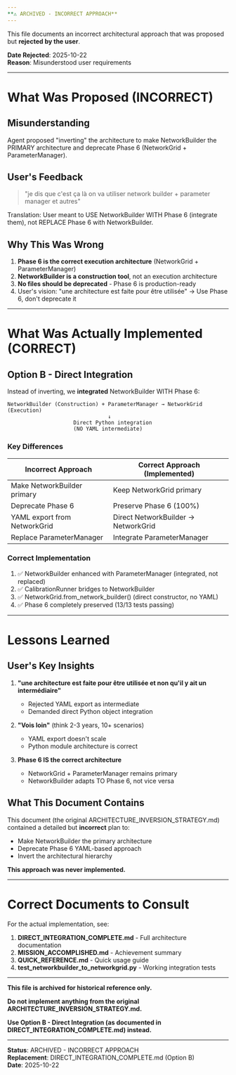 ```yaml
---
**⚠️ ARCHIVED - INCORRECT APPROACH**
---
```


This file documents an incorrect architectural approach that was proposed but **rejected by the user**.

**Date Rejected**: 2025-10-22  
**Reason**: Misunderstood user requirements  

---

# What Was Proposed (INCORRECT)

## Misunderstanding
Agent proposed "inverting" the architecture to make NetworkBuilder the PRIMARY architecture and deprecate Phase 6 (NetworkGrid + ParameterManager).

## User's Feedback
> "je dis que c'est ça là on va utiliser network builder + parameter manager et autres"

Translation: User meant to USE NetworkBuilder WITH Phase 6 (integrate them), not REPLACE Phase 6 with NetworkBuilder.

## Why This Was Wrong
1. **Phase 6 is the correct execution architecture** (NetworkGrid + ParameterManager)
2. **NetworkBuilder is a construction tool**, not an execution architecture
3. **No files should be deprecated** - Phase 6 is production-ready
4. User's vision: "une architecture est faite pour être utilisée" → Use Phase 6, don't deprecate it

---

# What Was Actually Implemented (CORRECT)

## Option B - Direct Integration
Instead of inverting, we **integrated** NetworkBuilder WITH Phase 6:

```
NetworkBuilder (Construction) + ParameterManager → NetworkGrid (Execution)
                                ↓
                     Direct Python integration
                     (NO YAML intermediate)
```

### Key Differences
| Incorrect Approach | Correct Approach (Implemented) |
|--------------------|-------------------------------|
| Make NetworkBuilder primary | Keep NetworkGrid primary |
| Deprecate Phase 6 | Preserve Phase 6 (100%) |
| YAML export from NetworkGrid | Direct NetworkBuilder → NetworkGrid |
| Replace ParameterManager | Integrate ParameterManager |

### Correct Implementation
1. ✅ NetworkBuilder enhanced with ParameterManager (integrated, not replaced)
2. ✅ CalibrationRunner bridges to NetworkBuilder
3. ✅ NetworkGrid.from_network_builder() (direct constructor, no YAML)
4. ✅ Phase 6 completely preserved (13/13 tests passing)

---

# Lessons Learned

## User's Key Insights
1. **"une architecture est faite pour être utilisée et non qu'il y ait un intermédiaire"**
   - Rejected YAML export as intermediate
   - Demanded direct Python object integration

2. **"Vois loin"** (think 2-3 years, 10+ scenarios)
   - YAML export doesn't scale
   - Python module architecture is correct

3. **Phase 6 IS the correct architecture**
   - NetworkGrid + ParameterManager remains primary
   - NetworkBuilder adapts TO Phase 6, not vice versa

## What This Document Contains
This document (the original ARCHITECTURE_INVERSION_STRATEGY.md) contained a detailed but **incorrect** plan to:
- Make NetworkBuilder the primary architecture
- Deprecate Phase 6 YAML-based approach
- Invert the architectural hierarchy

**This approach was never implemented.**

---

# Correct Documents to Consult

For the actual implementation, see:

1. **DIRECT_INTEGRATION_COMPLETE.md** - Full architecture documentation
2. **MISSION_ACCOMPLISHED.md** - Achievement summary
3. **QUICK_REFERENCE.md** - Quick usage guide
4. **test_networkbuilder_to_networkgrid.py** - Working integration tests

---

**This file is archived for historical reference only.**

**Do not implement anything from the original ARCHITECTURE_INVERSION_STRATEGY.md.**

**Use Option B - Direct Integration (as documented in DIRECT_INTEGRATION_COMPLETE.md) instead.**

---

**Status**: ARCHIVED - INCORRECT APPROACH  
**Replacement**: DIRECT_INTEGRATION_COMPLETE.md (Option B)  
**Date**: 2025-10-22  
